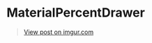 # MaterialPercentDrawer

<blockquote class="imgur-embed-pub" lang="en" data-id="EDoT3iR"><a href="//imgur.com/EDoT3iR">View post on imgur.com</a></blockquote><script async src="//s.imgur.com/min/embed.js" charset="utf-8"></script>
